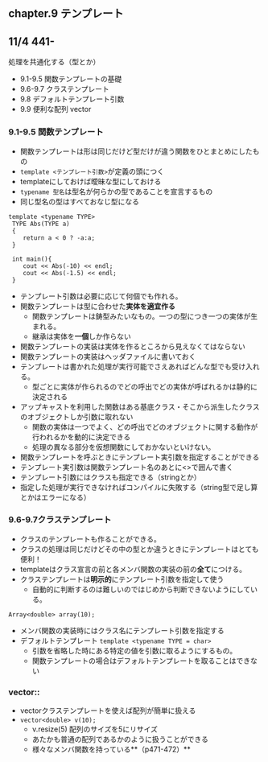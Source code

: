 ## chapter.9 テンプレート
## 11/4 441-

処理を共通化する（型とか）

- 9.1-9.5 関数テンプレートの基礎
- 9.6-9.7 クラステンプレート
- 9.8 デフォルトテンプレート引数
- 9.9 便利な配列 vector

### 9.1-9.5 関数テンプレート
- 関数テンプレートは形は同じだけど型だけが違う関数をひとまとめにしたもの
- ```template <テンプレート引数>```が定義の頭につく
- templateにしておけば曖昧な型にしておける
- ```typename 型名```は型名が何らかの型であることを宣言するもの 
- 同じ型名の型はすべておなじ型になる

```
template <typename TYPE>
 TYPE Abs(TYPE a)
 {
 	return a < 0 ? -a:a;
 }

 int main(){
 	cout << Abs(-10) << endl;
 	cout << Abs(-1.5) << endl;
 }
```

- テンプレート引数は必要に応じて何個でも作れる。
- 関数テンプレートは型に合わせた**実体を適宜作る**
	- 関数テンプレートは鋳型みたいなもの。一つの型につき一つの実体が生まれる。
	- 継承は実体を**一個**しか作らない
- 関数テンプレートの実装は実体を作るところから見えなくてはならない
- 関数テンプレートの実装はヘッダファイルに書いておく
- テンプレートは書かれた処理が実行可能でさえあればどんな型でも受け入れる。
	- 型ごとに実体が作られるのでどの呼出でどの実体が呼ばれるかは静的に決定される
- アップキャストを利用した関数はある基底クラス・そこから派生したクラスのオブジェクトしか引数に取れない
	- 関数の実体は一つでよく、どの呼出でどのオブジェクトに関する動作が行われるかを動的に決定できる
	- 処理の異なる部分を仮想関数にしておかないといけない。
- 関数テンプレートを呼ぶときにテンプレート実引数を指定することができる
- テンプレート実引数は関数テンプレート名のあとに<>で囲んで書く
- テンプレート引数にはクラスも指定できる（stringとか）
- 指定した処理が実行できなければコンパイルに失敗する（string型で足し算とかはエラーになる）


### 9.6-9.7クラステンプレート
- クラスのテンプレートも作ることができる。
- クラスの処理は同じだけどその中の型とか違うときにテンプレートはとても便利！
- templateはクラス宣言の前と各メンバ関数の実装の前の**全て**につける。
- クラステンプレートは**明示的**にテンプレート引数を指定して使う
	- 自動的に判断するのは難しいのではじめから判断できないようにしている。
```
Array<double> array(10);
```
- メンバ関数の実装時にはクラス名にテンプレート引数を指定する
- デフォルトテンプレート ```template <typename TYPE = char>```
	- 引数を省略した時にある特定の値を引数に取るようにするもの。
	- 関数テンプレートの場合はデフォルトテンプレートを取ることはできない

### vector::
- vectorクラステンプレートを使えば配列が簡単に扱える
- ```vector<double> v(10);```
	- v.resize(5) 配列のサイズを5にリサイズ
	- あたかも普通の配列であるかのように扱うことができる
	- 様々なメンバ関数を持っている**（p471-472）** 